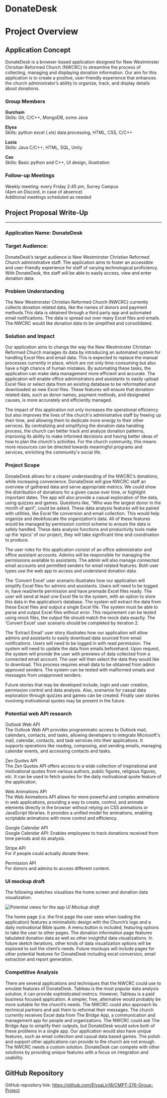 
# **DonateDesk**

# Project Overview


## **Application Concept** 

DonateDesk is a browser-based application designed for New Westminster Christian Reformed Church (NWCRC) to streamline the process of collecting, managing and displaying donation information. Our aim for this application is to create a positive, user-friendly experience that enhances the church administrator’s ability to organize, track, and display details about donations. 


### **Group Members**  

**Gurchain**  
Skills: Git, C/C++, MongoDB, some Java

**Elysa**  
Skills: python excel (.xls) data processing, HTML, CSS, C/C++

**Lucia**  
Skills: Java C/C++, HTML, SQL, Unity

**Cas**  
Skills: Basic python and C++, UI design, illustration  

### **Follow-up Meetings**

Weekly meeting: every Friday 2:45 pm, Surrey Campus  
(4pm on Discord, in case of absence)  
Additional meetings scheduled as needed  

## **Project Proposal Write-Up**  
  

---
  

### **Application Name:** DonateDesk  


### **Target Audience:**  

DonateDesk’s target audience is New Westminster Christian Reformed Church administrative staff. The application aims to foster an accessible and user-friendly experience for staff of varying technological proficiency. With DonateDesk, the staff will be able to easily access, view and enter donation data.

### **Problem Understanding**  

The New Westminster Christian Reformed Church (NWCRC) currently collects donation related data, like the names of donors and payment methods.This data is obtained through a third party app and automated email notifications. The data is spread out over many Excel files and emails. The NWCRC would like donation data to be simplified and consolidated.

### **Solution and Impact**  

Our application aims to change the way the New Westminster Christian Reformed Church manages its data by introducing an automated system for handling Excel files and email data. This is expected to replace the manual processes currently in place, which are not only time-consuming but also have a high chance of human mistakes. By automating these tasks, the application can make data management more efficient and accurate. The application will enable office administrators and assistants to easily upload Excel files or select data from an existing database to be reformatted and downloaded as new Excel files. These features will ensure that donation-related data, such as donor names, payment methods, and designated causes, is more accurately and efficiently managed.

The impact of this application not only increases the operational efficiency but also improves the lives of the church's administrative staff by freeing up their time, and allowing them to dedicate more energy to their other services. By centralizing and simplifying the donation data handling process, the church can better track and analyze donation patterns, improving its ability to make informed decisions and having better ideas of how to plan the church's activities. For the church community, this means more resources can be directed towards meaningful programs and services, enriching the community's social life. 

### **Project Scope**  

DonateDesk allows for a clearer understanding of the NWCRC’s donations, while increasing convenience. DonateDesk will give NWCRC staff an overview of gathered data and serve appropriate metrics. We could show the distribution of donations for a given cause over time, or highlight important dates. The app will also provide a casual exploration of the data, using quizzes and games. Questions like, “Who was the largest donor in the month of april”, could be asked. These data analysis features will be paired with utilities, like Excel file conversion and email collection. This would help organize and deobfuscate the organization’s data. All of these features would be managed by permission control scheme to ensure the data is safely handled. These data analysis functions and productivity tools make up the ‘epics’ of our project, they will take significant time and coordination to produce.

The user roles for this application consist of an office administrator and office assistant accounts. Admins will be responsible for managing the permissions available to assistants. The admin will also manage connected email accounts and permitted senders for email related features. Both user types use the web app to access and understand donation data.

The ‘Convert Excel’ user scenario illustrates how our application will simplify Excel files for admins and assistants. Users will need to be logged in, have read/write permission and have premade Excel files ready. The user will send at least one Excel file to the system, with an option to store this data in the application’s database. The system will extract the data from these Excel files and output a single Excel file. The system must be able to parse and output Excel files without error. This requirement can be tested using mock files, the output file should match the mock data exactly. The ‘Convert Excel’ user scenario should be completed by iteration 2.  

The ‘Extract Email’ user story illustrates how our application will allow admins and assistants to easily download data sourced from email notifications. Users will need to be logged in with read permission. The system will need to update the data from emails beforehand. Upon request, the system will provide the user with previews of data collected from a connected email account. The user will then select the data they would like to download. This process requires email data to be obtained from admin approved senders. The system can be tested with malformed emails and messages from unapproved senders.

Future stories that may be developed include, login and user creation, permission control and data analysis. Also, scenarios for casual data exploration through quizzes and games can be created. Finally user stories involving motivational quotes may be present in the future.

### **Potential web API research**  

Outlook Web API  
The Outlook Web API provides programmatic access to Outlook mail, calendars, contacts, and tasks, allowing developers to integrate Microsoft's mail, calendar, contacts, and task services into their applications. It supports operations like reading, composing, and sending emails, managing calendar events, and accessing contacts and tasks.

Zen Quotes API  
The Zen Quotes API offers access to a wide collection of inspirational and motivational quotes from various authors, public figures, religious figures, etc. It can be used to fetch quotes for the daily motivational quote feature of the application.

Web Animations API  
The Web Animations API allows for more powerful and complex animations in web applications, providing a way to create, control, and animate elements directly in the browser without relying on CSS animations or JavaScript libraries. It provides a unified model for animations, enabling scriptable animations with more control and efficiency.

Google Calendar API  
Google Calendar API: Enables employees to track donations received from time periods and do analysis. 

Stripe API  
For if people could actually donate there.

Permission API  
For donors and admins to access different content. 

### **UI mockup draft**  

The following sketches visualizes the home screen and donation data visualization.  

![Potential views for the app](UIMockupDraft.jpg)
*UI Mockup draft*  

The home page (i.e. the first page the user sees when loading the application) features a minimalistic design with the Church’s logo and a daily motivational Bible quote. A menu button is included, featuring options to take the user to other pages. The donation information page features tabulated donation data as well as other insightful data visualizations. In future sketch iterations, other kinds of data visualization options will be explored to suit the client’s needs. 
Future mockups will include pages for other potential features for DonateDesk including excel conversion, email extraction and report generation. 

### **Competitive Analysis**  

There are several applications and techniques that the NWCRC could use to emulate features of DonateDesk. Tableau is the most popular data analysis solution, it can provide sophisticated metrics. However, Tableau is a paid business focused application. A simpler, free, alternative would probably be more suitable for the church’s needs. The NWCRC could also approach its technical partners and ask them to reformat their messages. The church currently receives Excel data from The Bridge App, a communication and management app for people and organizations. The NWCRC could ask The Bridge App to simplify their outputs, but DonateDesk would solve both of these problems in a single app. Our application would also have unique features, such as email collection and casual data based games. The polish and support other applications can provide to the church are not enough. The NWCRC needs a custom solution. DonateDesk can compete with other solutions by providing unique features with a focus on integration and usability. 

## **GitHub Repository**
GitHub repository link: https://github.com/ElysaLin18/CMPT-276-Group-Project



